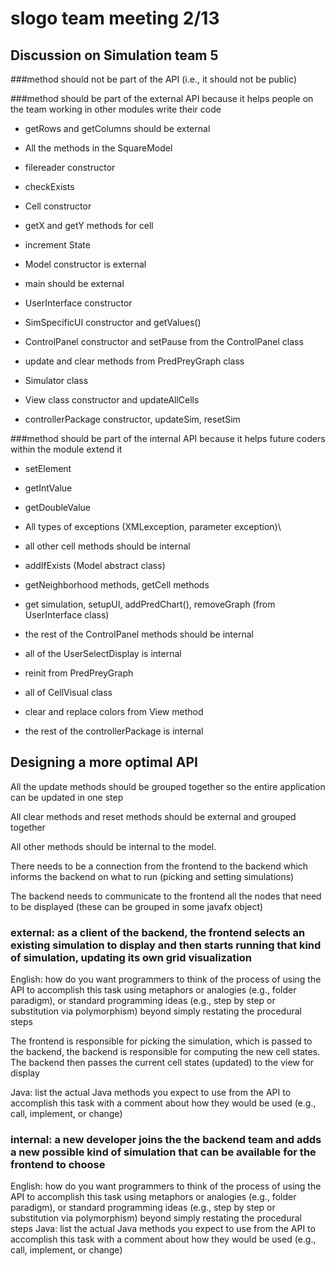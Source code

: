 # slogo team meeting 2/13

## Discussion on Simulation team 5 

###method should not be part of the API (i.e., it should not be public)

###method should be part of the external API because it helps people on the team working in other modules write their code

* getRows and getColumns should be external 

* All the methods in the SquareModel

* filereader constructor

* checkExists

* Cell constructor

* getX and getY methods for cell

* increment State

* Model constructor is external

* main should be external

* UserInterface constructor

* SimSpecificUI constructor and getValues()

* ControlPanel constructor and setPause from the ControlPanel class

* update and clear methods from PredPreyGraph class

* Simulator class

* View class constructor and updateAllCells

* controllerPackage constructor, updateSim, resetSim

###method should be part of the internal API because it helps future coders within the module extend it

* setElement

* getIntValue

* getDoubleValue

* All types of exceptions (XMLexception, parameter exception)\

* all other cell methods should be internal

* addIfExists (Model abstract class) 

* getNeighborhood methods, getCell methods 

* get simulation, setupUI, addPredChart(), removeGraph (from UserInterface class)

* the rest of the ControlPanel methods should be internal

* all of the UserSelectDisplay is internal

* reinit from PredPreyGraph

* all of CellVisual class

* clear and replace colors from View method

* the rest of the controllerPackage is internal

## Designing a more optimal API

All the update methods should be grouped together so the entire application can be updated in one step

All clear methods and reset methods should be external and grouped together

All other methods should be internal to the model.

There needs to be a connection from the frontend to the backend which informs the backend on what to run
(picking and setting simulations)

The backend needs to communicate to the frontend all the nodes that need to be displayed (these can be
grouped in some javafx object)

### external: as a client of the backend, the frontend selects an existing simulation to display and then starts running that kind of simulation, updating its own grid visualization
  
  English: how do you want programmers to think of the process of using the API to accomplish this task using metaphors or analogies (e.g., folder paradigm), or standard programming ideas (e.g., step by step or substitution via polymorphism) beyond simply restating the procedural steps
  
  The frontend is responsible for picking the simulation, which is passed to the backend, the backend is responsible for computing the new cell states. The backend then passes the current cell states (updated) to the view for display
  
  Java: list the actual Java methods you expect to use from the API to accomplish this task with a comment about how they would be used (e.g., call, implement, or change)
  
### internal: a new developer joins the the backend team and adds a new possible kind of simulation that can be available for the frontend to choose

English: how do you want programmers to think of the process of using the API to accomplish this task using metaphors or analogies (e.g., folder paradigm), or standard programming ideas (e.g., step by step or substitution via polymorphism) beyond simply restating the procedural steps
Java: list the actual Java methods you expect to use from the API to accomplish this task with a comment about how they would be used (e.g., call, implement, or change)